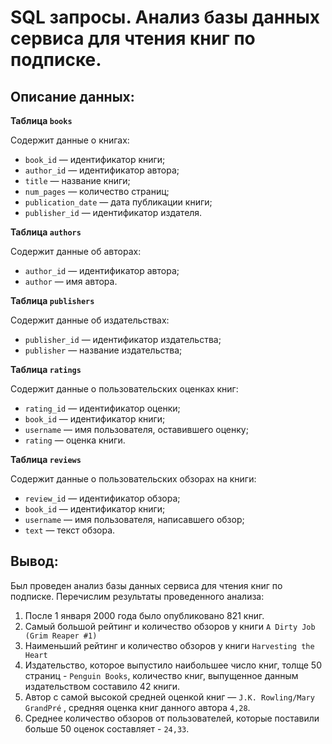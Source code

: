 # SQL запросы. Анализ базы данных сервиса для чтения книг по подписке.

## Описание данных: 

**Таблица `books`**

Содержит данные о книгах:

- `book_id` — идентификатор книги;
- `author_id` — идентификатор автора;
- `title` — название книги;
- `num_pages` — количество страниц;
- `publication_date` — дата публикации книги;
- `publisher_id` — идентификатор издателя.

**Таблица `authors`**

Содержит данные об авторах:

- `author_id` — идентификатор автора;
- `author` — имя автора.

**Таблица `publishers`**

Содержит данные об издательствах:

- `publisher_id` — идентификатор издательства;
- `publisher` — название издательства;

**Таблица `ratings`**

Содержит данные о пользовательских оценках книг:

- `rating_id` — идентификатор оценки;
- `book_id` — идентификатор книги;
- `username` — имя пользователя, оставившего оценку;
- `rating` — оценка книги.

**Таблица `reviews`**

Содержит данные о пользовательских обзорах на книги:

- `review_id` — идентификатор обзора;
- `book_id` — идентификатор книги;
- `username` — имя пользователя, написавшего обзор;
- `text` — текст обзора.

## Вывод:
Был проведен анализ базы данных сервиса для чтения книг по подписке. Перечислим результаты проведенного анализа:

1. После 1 января 2000 года было опубликовано 821 книг.
2. Самый большой рейтинг и количество обзоров у книги `A Dirty Job (Grim Reaper #1)`
3. Наименьший рейтинг и количество обзоров у книги `Harvesting the Heart`
4. Издательство, которое выпустило наибольшее число книг, толще 50 страниц - `Penguin Books`, количество книг, выпущенное данным издательством составило 42 книги.
5. Автор с самой высокой средней оценкой книг — `J.K. Rowling/Mary GrandPré` , средняя оценка книг данного автора `4,28`.
6. Среднее количество обзоров от пользователей, которые поставили больше 50 оценок составляет - `24,33`.
